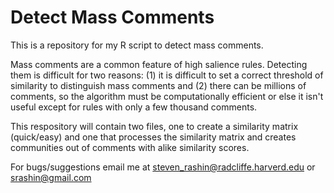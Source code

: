 # Detect Mass Comments

This is a repository for my R script to detect mass comments.  

Mass comments are a common feature of high salience rules.  Detecting them is difficult for two reasons: (1) it is difficult to set a correct threshold of similarity to distinguish mass comments and (2) there can be millions of comments, so the algorithm must be computationally efficient or else it isn't useful except for rules with only a few thousand comments.

This respository will contain two files, one to create a similarity matrix (quick/easy) and one that processes the similarity matrix and creates communities out of comments with alike similarity scores.

For bugs/suggestions email me at steven_rashin@radcliffe.harverd.edu or srashin@gmail.com
